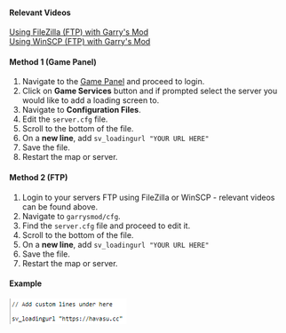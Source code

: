 #### Relevant Videos
[Using FileZilla (FTP) with Garry's Mod](https://www.youtube.com/watch?v=fwg3Dbty-dw)  
[Using WinSCP (FTP) with Garry's Mod](https://www.youtube.com/watch?v=QyBCXAaQG0Q)

#### Method 1 (Game Panel)
1. Navigate to the [Game Panel](https://hexane.gg) and proceed to login.
2. Click on **Game Services** button and if prompted select the server you would like to add a loading screen to.
3. Navigate to **Configuration Files**.
4. Edit the ``server.cfg`` file.
5. Scroll to the bottom of the file.
6. On a **new line**, add ``sv_loadingurl "YOUR URL HERE"``
7. Save the file.
8. Restart the map or server.

#### Method 2 (FTP)
1. Login to your servers FTP using FileZilla or WinSCP - relevant videos can be found above.
2. Navigate to ``garrysmod/cfg``.
3. Find the ``server.cfg`` file and proceed to edit it.
4. Scroll to the bottom of the file.
5. On a **new line**, add ``sv_loadingurl "YOUR URL HERE"``
6. Save the file.
7. Restart the map or server.

#### Example
![Adding a loading screen](https://raw.githubusercontent.com/HexaneNetworks/help-assets/master/assets/example-loading.png)